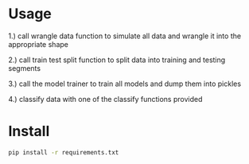 # Usage

1.) call wrangle data function to simulate all data and wrangle it into the appropriate shape

2.) call train test split function to split data into training and testing segments

3.) call the model trainer to train all models and dump them into pickles

4.) classify data with one of the classify functions provided

# Install

```bash
pip install -r requirements.txt
```